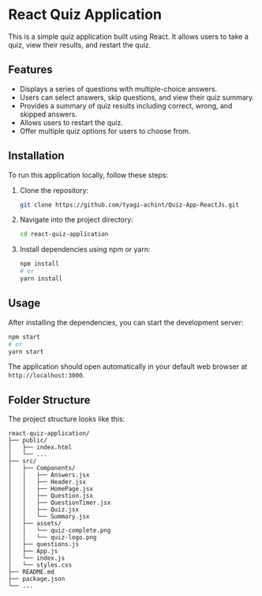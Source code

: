 # React Quiz Application

This is a simple quiz application built using React. It allows users to take a quiz, view their results, and restart the quiz.

## Features

- Displays a series of questions with multiple-choice answers.
- Users can select answers, skip questions, and view their quiz summary.
- Provides a summary of quiz results including correct, wrong, and skipped answers.
- Allows users to restart the quiz.
- Offer multiple quiz options for users to choose from.

## Installation

To run this application locally, follow these steps:

1. Clone the repository:

   ```bash
   git clone https://github.com/tyagi-achint/Quiz-App-ReactJs.git
   ```

2. Navigate into the project directory:

   ```bash
   cd react-quiz-application
   ```

3. Install dependencies using npm or yarn:

   ```bash
   npm install
   # or
   yarn install
   ```

## Usage

After installing the dependencies, you can start the development server:

```bash
npm start
# or
yarn start
```

The application should open automatically in your default web browser at `http://localhost:3000`.

## Folder Structure

The project structure looks like this:

```
react-quiz-application/
├── public/
│   ├── index.html
│   └── ...
├── src/
│   ├── Components/
│   │   ├── Answers.jsx
│   │   ├── Header.jsx
│   │   ├── HomePage.jsx
│   │   ├── Question.jsx
│   │   ├── QuestionTimer.jsx
│   │   ├── Quiz.jsx
│   │   └── Summary.jsx
│   ├── assets/
│   │   └── quiz-complete.png
│   │   └── quiz-logo.png
│   ├── questions.js
│   ├── App.js
│   └── index.js
│   └── styles.css
├── README.md
├── package.json
└── ...
```
